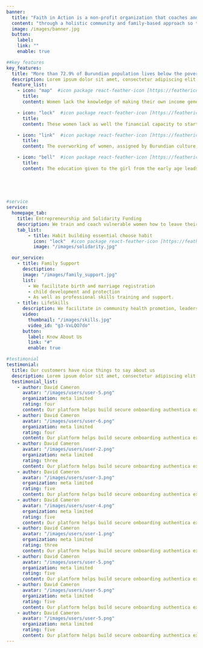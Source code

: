 ```yaml
---
banner:
  title: "Faith in Action is a non-profit organization that coaches and supports disadvantaged and at-risk women in Burundi"
  content: "through a holistic community and family-based approach so that they become active, contributing members of their communities."
  image: /images/banner.jpg
  button:
    label:
    link: ""
    enable: true

##key features
key_features:
  title: "More than 72.9% of Burundian population lives below the poverty line (1.9$ /day) and most of them are women."
  description: Lorem ipsum dolor sit amet, consectetur adipiscing elit. Morbi egestas Werat viverra id et aliquet. vulputate egestas sollicitudin.
  feature_list:
    - icon: "map"  #icon package react-feather-icon [https://feathericons.com/]
      title: 
      content: Women lack the knowledge of making their own income generating activities.

    - icon: "lock"  #icon package react-feather-icon [https://feathericons.com/]
      title: 
      content: These women lack as well the financial capacity to start and increase the income generating activities.

    - icon: "link"  #icon package react-feather-icon [https://feathericons.com/]
      title: 
      content: The overworking of women, assigned by Burundian culture, hinders their socio-economic development, which can lead children and women to suffer certain forms of violence.

    - icon: "bell"  #icon package react-feather-icon [https://feathericons.com/]
      title: 
      content: The education given to the girl from the early age leads the women to live in the ignorance which is materialized by the lack of competence in the life.

   
    
 

#service
service:
  homepage_tab:
    title: Entrepreneurship and Solidarity Funding
    description: We train and coach vulnerable women how to leave their comfort zones in order to grow, generating the first capital through solidarity funding and emphasizing the necessity of money management. Additionally, Develop business strategy and selling points as well. On further journeys, we enable their connection to financial institutions in order to obtain further funds and revenue.
    tab_list:
        - title: Habit building essential choose habit
          icon: "lock"  #icon package react-feather-icon [https://feathericons.com/]
          image: "/images/solidarity.jpg"

  our_service:
    - title: Family Support
      desctiption:
      image: "/images/family_support.jpg"
      list:
        - We facilitate birth and marriage registration
        - child development and protection
        - As well as professional skills training and support.
    - title: LifeSkills
      description: We facilitate in community health promotion, leadership skills, group therapy, peace building and conlit resolution.
      video:
        thumbnail: "/images/skills.jpg"
        video_id: "g3-VxLQO7do"
      button:
        label: Know About Us
        link: "#"
        enable: true

#testimonial
testimonial:
  title: Our customers have nice things to say about us
  description: Lorem ipsum dolor sit amet, consectetur adipiscing elit. Morbi egestas Werat viverra id et aliquet. vulputate egestas sollicitudin.
  testimonial_list:
    - author: David Cameron
      avatar: "/images/users/user-5.png"
      organization: meta limited
      rating: four
      content: Our platform helps build secure onboarding authentica experiences & engage your users. We build .
    - author: David Cameron
      avatar: "/images/users/user-6.png"
      organization: meta limited
      rating: four
      content: Our platform helps build secure onboarding authentica experiences & engage your users. We build .
    - author: David Cameron
      avatar: "/images/users/user-2.png"
      organization: meta limited
      rating: three
      content: Our platform helps build secure onboarding authentica experiences & engage your users. We build .
    - author: David Cameron
      avatar: "/images/users/user-3.png"
      organization: meta limited
      rating: five
      content: Our platform helps build secure onboarding authentica experiences & engage your users. We build .
    - author: David Cameron
      avatar: "/images/users/user-4.png"
      organization: meta limited
      rating: five
      content: Our platform helps build secure onboarding authentica experiences & engage your users. We build .
    - author: David Cameron
      avatar: "/images/users/user-1.png"
      organization: meta limited
      rating: three
      content: Our platform helps build secure onboarding authentica experiences & engage your users. We build .
    - author: David Cameron
      avatar: "/images/users/user-5.png"
      organization: meta limited
      rating: five
      content: Our platform helps build secure onboarding authentica experiences & engage your users. We build .
    - author: David Cameron
      avatar: "/images/users/user-5.png"
      organization: meta limited
      rating: five
      content: Our platform helps build secure onboarding authentica experiences & engage your users. We build .
    - author: David Cameron
      avatar: "/images/users/user-5.png"
      organization: meta limited
      rating: five
      content: Our platform helps build secure onboarding authentica experiences & engage your users. We build .
---
```

